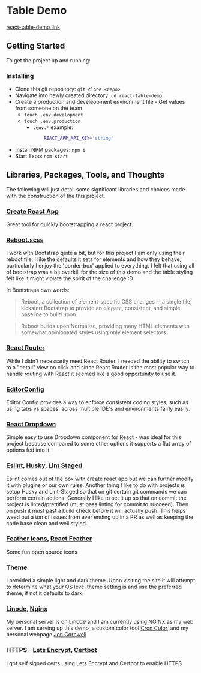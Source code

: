 # Table Demo
[react-table-demo link](https://joncornwelldemo.com)


## Getting Started
To get the project up and running:

### Installing

- Clone this git repository: `git clone <repo>`
- Navigate into newly created directory: `cd react-table-demo`
- Create a production and develeopment environment file - Get values from someone on the team
  - `touch .env.development`
  - `touch .env.production`
	- `.env.*` example: 
		```bash 
			REACT_APP_API_KEY='string'
		```
- Install NPM packages: `npm i`
- Start Expo: `npm start`

## Libraries, Packages, Tools, and Thoughts

The following will just detail some significant libraries and choices made with the construction of the this project.

### [Create React App](https://github.com/facebook/create-react-app)
Great tool for quickly bootstrapping a react project.

### [Reboot.scss](https://getbootstrap.com/docs/4.0/content/reboot/)

I work with Bootstrap quite a bit, but for this project I am only using their reboot file. I like the defaults it sets for elements and how they behave, particularly I enjoy the 'border-box' applied to everything. I felt that using all of bootstrap was a bit overkill for the size of this demo and the table styling felt like it might violate the spirit of the challenge :D

In Bootstraps own words:

> Reboot, a collection of element-specific CSS changes in a single file, kickstart Bootstrap to provide an elegant, consistent, and simple baseline to build upon.

> Reboot builds upon Normalize, providing many HTML elements with somewhat opinionated styles using only element selectors.

### [React Router](https://reacttraining.com/react-router/web/guides/quick-start)

While I didn't necessarily need React Router. I needed the ability to switch to a "detail" view on click and since React Router is the most popular way to handle routing with React it seemed like a good opportunity to use it.

### [EditorConfig](https://editorconfig.org/)

Editor Config provides a way to enforce consistent coding styles, such as using tabs vs spaces, across multiple IDE's and environments fairly easily.

### [React Dropdown](https://www.npmjs.com/package/react-dropdown)
Simple easy to use Dropdown component for React - was ideal for this project because compared to some other options it supports a flat array of options fed into it.

### [Eslint](https://eslint.org/), [Husky](https://github.com/typicode/husky), [Lint Staged](https://github.com/okonet/lint-staged)
Eslint comes out of the box with create react app but we can further modify it with plugins or our own rules. Another thing I like to do with projects is setup Husky and Lint-Staged so that on git certain git commands we can perform certain actions. Generally I like to set it up so that on commit the project is linted/prettified (must pass linting for commit to succeed). Then on push it must past a build check before it will actually push. This helps weed out a ton of issues from ever ending up in a PR as well as keeping the code base clean and well styled.

### [Feather Icons](https://feathericons.com/), [React Feather](https://github.com/feathericons/react-feather)
Some fun open source icons

### Theme
I provided a simple light and dark theme. Upon visiting the site it will attempt to determine what your OS level theme setting is and use the preferred theme, if not it defaults to dark.

### [Linode](), [Nginx](https://www.nginx.com/)
My personal server is on Linode and I am currently using NGINX as my web server. I am serving up this demo, a custom color tool [Cron Color](https://croncolor.com), and my personal webpage [Jon Cornwell](https://joncornwell.com)

### HTTPS - [Lets Encrypt](https://letsencrypt.org/), [Certbot](https://certbot.eff.org/)
I got self signed certs using Lets Encrypt and Certbot to enable HTTPS
